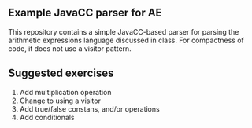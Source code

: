 ## Example JavaCC parser for AE

This repository contains a simple JavaCC-based parser for parsing the
arithmetic expressions language discussed in class. For compactness of code, it
does not use a visitor pattern.

## Suggested exercises

1. Add multiplication operation
2. Change to using a visitor
3. Add true/false constans, and/or operations
4. Add conditionals
